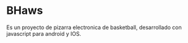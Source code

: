 # BHaws
Es un proyecto de pizarra electronica de basketball, desarrollado con javascript para android y IOS.
